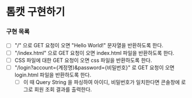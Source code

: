 # 톰캣 구현하기

### 구현 목록
- [ ] "/" 으로 GET 요청이 오면 "Hello World!" 문자열을 반환하도록 한다.
- [ ] "/index.html" 으로 GET 요청이 오면 index.html 파일을 반환하도록 한다.
- [ ] CSS 파일에 대한 GET 요청이 오면 css 파일을 반환하도록 한다.
- [ ] "/login?account={계정명}&password={비밀번호}" 로 GET 요청이 오면 login.html 파일을 반환하도록 한다.
  - [ ] 이 때 Query String 을 파싱하여 아이디, 비밀번호가 일치한다면 콘솔창에 로그로 회원 조회 결과를 출력한다.
